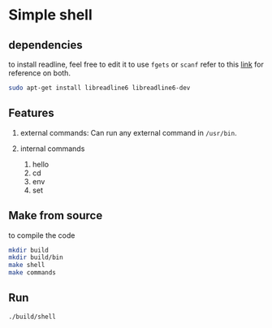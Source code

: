 # Simple shell

## dependencies

to install readline, feel free to edit it to use `fgets` or `scanf` refer to this [link](https://stackoverflow.com/questions/17294809/reading-a-line-using-scanf-not-good) for reference on both. 

```bash
sudo apt-get install libreadline6 libreadline6-dev
```

## Features

1. external commands: Can run any external command in `/usr/bin`.

2. internal commands
    1. hello
    2. cd 
    3. env 
    4. set 

## Make from source

to compile the code

```bash
mkdir build
mkdir build/bin
make shell
make commands
```

## Run

```bash
./build/shell
```
